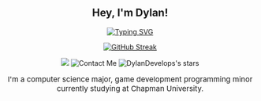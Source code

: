 <div align="center">

## **Hey, I'm Dylan!**

<a href="https://git.io/typing-svg"><img src="https://readme-typing-svg.demolab.com?font=Mono&size=30&duration=3000&pause=100&color=F77808&background=0006FF00&center=true&vCenter=true&random=true&width=500&height=60&lines=A+Game+Developer;A+Web+Developer;A+Unity+Enthusiast;A+Project+Manager;A+Modder;An+Open+Source+Junkie;A+University+Student;A+Computer+Science+Major;" alt="Typing SVG" /></a>

<a href="https://git.io/streak-stats"><img src="https://streak-stats.demolab.com?user=DylanDevelops&theme=dark&border_radius=10" alt="GitHub Streak" /></a>


![](https://komarev.com/ghpvc/?username=DylanDevelops&label=Visitors+Count&color=orange&style=for-the-badge)
<object data="https://img.shields.io/website?url=https%3A%2F%2Fwww.dylanravel.com%2Fcontact&up_message=Contact&up_color=orange&style=for-the-badge&label=Send%20a%20Message&link=https%3A%2F%2Fwww.dylanravel.com%2Fcontact&link=https%3A%2F%2Fwww.dylanravel.com%2Fcontact">
    <a href="https://www.dylanravel.com/contact" style="text-decoration: none">
        <img alt="Contact Me" src="https://img.shields.io/website?url=https%3A%2F%2Fwww.dylanravel.com%2Fcontact&up_message=Contact&up_color=orange&style=for-the-badge&label=Send%20a%20Message&link=https%3A%2F%2Fwww.dylanravel.com%2Fcontact&link=https%3A%2F%2Fwww.dylanravel.com%2Fcontact">
    </a>
</object>
<img alt="DylanDevelops's stars" src="https://img.shields.io/github/stars/DylanDevelops?style=for-the-badge&label=Total%20Stars&color=orange">
<p style="font-size: 15px;">I'm a computer science major, game development programming minor currently studying at Chapman University.</p>

</div>
